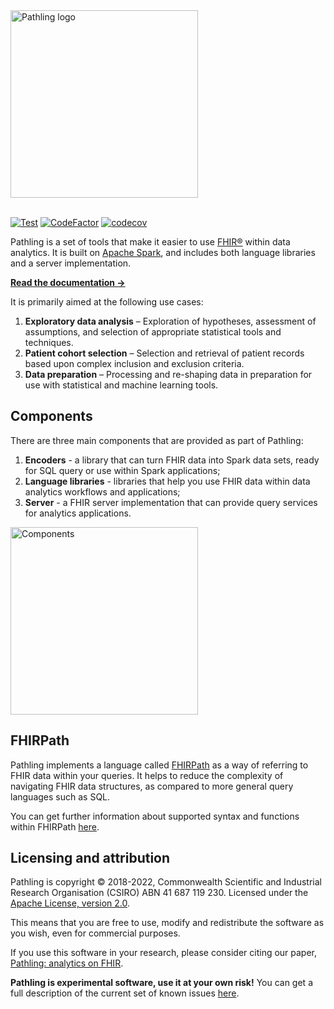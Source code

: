 <a href="https://pathling.csiro.au">
<picture>
  <source srcset="https://raw.githubusercontent.com/aehrc/pathling/main/media/logo-colour-tight-dark.svg" media="(prefers-color-scheme: dark)"/>
  <img src="https://raw.githubusercontent.com/aehrc/pathling/main/media/logo-colour-detail-tight.svg" alt="Pathling logo" width="300"/>
</picture>
</a>
<br/>
<br/>

[![Test](https://github.com/aehrc/pathling/workflows/Test/badge.svg)](https://github.com/aehrc/pathling/actions?query=workflow%3ATest) [![CodeFactor](https://www.codefactor.io/repository/github/aehrc/pathling/badge)](https://www.codefactor.io/repository/github/aehrc/pathling) [![codecov](https://codecov.io/gh/aehrc/pathling/branch/main/graph/badge.svg?token=A2RDYU05DT)](https://codecov.io/gh/aehrc/pathling)

Pathling is a set of tools that make it easier to
use [FHIR&reg;](https://hl7.org/fhir) within data analytics. It is built
on [Apache Spark](https://spark.apache.org), and includes both language
libraries and a server implementation.

[**Read the documentation &rarr;**](https://pathling.csiro.au/docs)

It is primarily aimed at the following use cases:

1. **Exploratory data analysis** – Exploration of hypotheses, assessment of
   assumptions, and selection of appropriate statistical tools and techniques.
2. **Patient cohort selection** – Selection and retrieval of patient records
   based
   upon complex inclusion and exclusion criteria.
3. **Data preparation** – Processing and re-shaping data in preparation for use
   with statistical and machine learning tools.

## Components

There are three main components that are provided as part of Pathling:

1. **Encoders** - a library that can turn FHIR data into Spark data sets, ready
   for SQL query or use within Spark applications;
2. **Language libraries** - libraries that help you use FHIR data within data
   analytics workflows and applications;
4. **Server** - a FHIR server implementation that can provide query services for
   analytics applications.
   
<picture>
  <source srcset="https://raw.githubusercontent.com/aehrc/pathling/main/site/src/images/components-dark.svg" media="(prefers-color-scheme: dark)"/>
  <img src="https://raw.githubusercontent.com/aehrc/pathling/main/site/src/images/components.svg" alt="Components" width="300"/>
</picture>

## FHIRPath

Pathling implements a language called [FHIRPath](https://hl7.org/fhirpath/) as a
way of referring to FHIR data within your queries. It helps to reduce the
complexity of navigating FHIR data structures, as compared to more general query
languages such as SQL.

You can get further information about supported syntax and functions within
FHIRPath [here](https://pathling.csiro.au/docs/fhirpath).

## Licensing and attribution

Pathling is copyright © 2018-2022, Commonwealth Scientific and Industrial
Research Organisation
(CSIRO) ABN 41 687 119 230. Licensed under
the [Apache License, version 2.0](https://www.apache.org/licenses/LICENSE-2.0).

This means that you are free to use, modify and redistribute the software as
you wish, even for commercial purposes.

If you use this software in your research, please consider citing our paper, 
[Pathling: analytics on FHIR](https://doi.org/10.1186/s13326-022-00277-1).

**Pathling is experimental software, use it at your own risk!** You can get a
full description of the current set of known issues 
[here](https://github.com/aehrc/pathling/issues).
